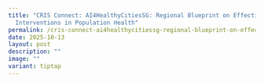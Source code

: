 ```yaml
---
title: "CRIS Connect: AI4HealthyCitiesSG: Regional Blueprint on Effective
  Interventions in Population Health"
permalink: /cris-connect-ai4healthycitiessg-regional-blueprint-on-effective-interventions-in-population-health/
date: 2025-10-13
layout: post
description: ""
image: ""
variant: tiptap
---
```

